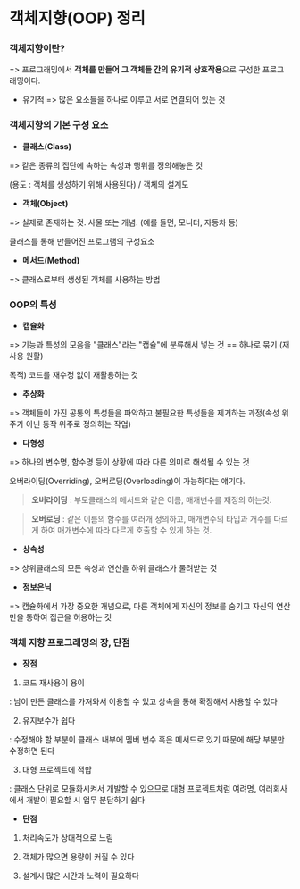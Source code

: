 # 객체지향(OOP) 정리

### 객체지향이란?

=> 프로그래밍에서 **객체를 만들어 그 객체들 간의 유기적 상호작용**으로 구성한 프로그래밍이다. 

* 유기적 => 많은 요소들을 하나로 이루고 서로 연결되어 있는 것



### 객체지향의 기본 구성 요소

* **클래스(Class)**

=> 같은 종류의 집단에 속하는 속성과 행위를 정의해놓은 것

 (용도 : 객체를 생성하기 위해 사용된다) / 객체의 설계도

* **객체(Object)**

=> 실제로 존재하는 것. 사물 또는 개념. (예를 들면, 모니터, 자동차 등)

클래스를 통해 만들어진 프로그램의 구성요소

* **메서드(Method)**

=> 클래스로부터 생성된 객체를 사용하는 방법



### OOP의 특성

* **캡슐화**

=> 기능과 특성의 모음을 "클래스"라는 "캡슐"에 분류해서 넣는 것 == 하나로 묶기 (재사용 원활)

목적) 코드를 재수정 없이 재활용하는 것

* **추상화**

=> 객체들이 가진 공통의 특성들을 파악하고 불필요한 특성들을 제거하는 과정(속성 위주가 아닌 동작 위주로 정의하는 작업) 

* **다형성**

=> 하나의 변수명, 함수명 등이 상황에 따라 다른 의미로 해석될 수 있는 것

오버라이딩(Overriding), 오버로딩(Overloading)이 가능하다는 얘기다.

>  **오버라이딩** : 부모클래스의 메서드와 같은 이름, 매개변수를 재정의 하는것.

>  **오버로딩** : 같은 이름의 함수를 여러개 정의하고, 매개변수의 타입과 개수를 다르게 하여 매개변수에 따라 다르게 호출할 수 있게 하는 것.

* **상속성**

=> 상위클래스의 모든 속성과 연산을 하위 클래스가 물려받는 것 

* **정보은닉**

=> 캡슐화에서 가장 중요한 개념으로, 다른 객체에게 자신의 정보를 숨기고 자신의 연산만을 통하여 접근을 허용하는 것



### 객체 지향 프로그래밍의 장, 단점

- **장점**

1) 코드 재사용이 용이

: 남이 만든 클래스를 가져와서 이용할 수 있고 상속을 통해 확장해서 사용할 수 있다

2) 유지보수가 쉽다

: 수정해야 할 부분이 클래스 내부에 멤버 변수 혹은 메서드로 있기 때문에 해당 부분만 수정하면 된다

3) 대형 프로젝트에 적합

: 클래스 단위로 모듈화시켜서 개발할 수 있으므로 대형 프로젝트처럼 여려명, 여러회사에서 개발이 필요할 시 업무 분담하기 쉽다

* **단점**

1) 처리속도가 상대적으로 느림

2) 객체가 많으면 용량이 커질 수 있다

3) 설계시 많은 시간과 노력이 필요하다



